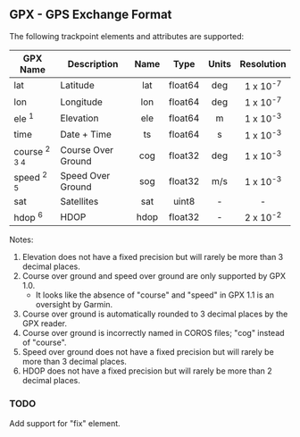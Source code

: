 ## GPX - GPS Exchange Format

The following trackpoint elements and attributes are supported:

| GPX Name                | Description        | Name |  Type   | Units |     Resolution      |
| ----------------------- | ------------------ | :--: | :-----: | :---: | :-----------------: |
| lat                     | Latitude           | lat  | float64 |  deg  | 1 x 10<sup>-7</sup> |
| lon                     | Longitude          | lon  | float64 |  deg  | 1 x 10<sup>-7</sup> |
| ele <sup>1</sup>        | Elevation          | ele  | float64 |   m   | 1 x 10<sup>-3</sup> |
| time                    | Date + Time        |  ts  | float64 |   s   | 1 x 10<sup>-3</sup> |
| course <sup>2 3 4</sup> | Course Over Ground | cog  | float32 |  deg  | 1 x 10<sup>-3</sup> |
| speed <sup>2 5</sup>    | Speed Over Ground  | sog  | float32 |  m/s  | 1 x 10<sup>-3</sup> |
| sat                     | Satellites         | sat  |  uint8  |   -   |          -          |
| hdop <sup>6</sup>       | HDOP               | hdop | float32 |   -   | 2 x 10<sup>-2</sup> |

Notes:

1. Elevation does not have a fixed precision but will rarely be more than 3 decimal places.
2. Course over ground and speed over ground are only supported by GPX 1.0.
   - It looks like the absence of "course" and "speed" in GPX 1.1 is an oversight by Garmin.
3. Course over ground is automatically rounded to 3 decimal places by the GPX reader.
4. Course over ground is incorrectly named in COROS files; "cog" instead of "course".
5. Speed over ground does not have a fixed precision but will rarely be more than 3 decimal places.
6. HDOP does not have a fixed precision but will rarely be more than 2 decimal places.



### TODO

Add support for "fix" element.
